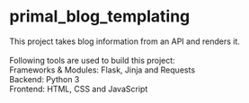 # primal_blog_templating
This project takes blog information from an API and renders it. 
<br><br>
Following tools are used to build this project:
<br>
Frameworks & Modules: Flask, Jinja and Requests
<br>
Backend: Python 3
<br>
Frontend: HTML, CSS and JavaScript
<br>
